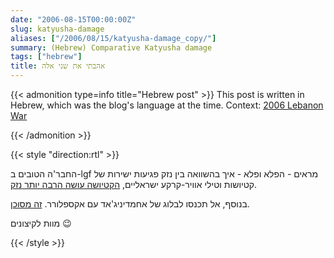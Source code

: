 ```yaml
---
date: "2006-08-15T00:00:00Z"
slug: katyusha-damage
aliases: ["/2006/08/15/katyusha-damage_copy/"]
summary: (Hebrew) Comparative Katyusha damage
tags: ["hebrew"]
title: אהבתי את שני אלה
---
```


<!-- markdownlint-disable MD013 -->

{{< admonition type=info title="Hebrew post" >}}
This post is written in Hebrew, which was the blog's language at the time. Context: [2006 Lebanon War]

[2006 Lebanon War]: https://en.wikipedia.org/wiki/2006_Lebanon_War
{{< /admonition >}}

{{< style "direction:rtl" >}}

החבר'ה הטובים ב-lgf מראים - הפלא ופלא - איך בהשוואה בין נזק פגיעות ישירות של קטיושות וטילי אוויר-קרקע ישראליים, [הקטיושה עושה הרבה יותר נזק].

בנוסף, אל תכנסו לבלוג של אחמדיניג'אד עם אקספלורר. [זה מסוכן].

מוות לקיצונים 😉

[הקטיושה עושה הרבה יותר נזק]: http://littlegreenfootballs.com/weblog/?entry=22100
[זה מסוכן]: http://olehgirl.blogspot.com/2006/08/pres-ahmadinejad-trying-to-infect.html

{{< /style >}}
